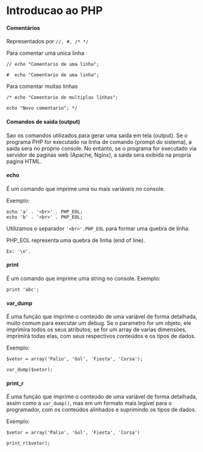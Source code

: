 # Introducao ao PHP

#### Comentários 
        
Representados por `//, #, /* */`    

Para comentar uma unica linha
    
    // echo "Comentario de uma linha";
    
    #  echo "Comentario de uma linha";
        
Para comentar muitas linhas
    
    /* echo "Comentario de multiplas linhas";
    
    echo "Novo comentario"; */

#### Comandos de saida (output)
        
Sao os comandos utilizados para gerar uma saida em tela (output). 
Se o programa PHP for executado na linha de comando (prompt do sistema), 
a saida sera no proprio console. 
No entanto, se o programa for executado via servidor de paginas web (Apache, Nginx), 
a saida sera exibida na propria pagina HTML.

#### echo
            
É um comando que imprime uma ou mais variáveis no console. 

Exemplo: 

    echo 'a' . '<br>' . PHP_EOL;
    echo 'b' . '<br>' . PHP_EOL;  

Utilizamos o separador `'<br>'.PHP_EOL` para formar uma quebra de linha. 

PHP_EOL representa uma quebra de linha (end of line). 

    Ex: '\n'.                       

#### print 
            
É um comando que imprime uma string no console. 
Exemplo:
            
    print 'abc';

#### var_dump
            
É uma função que imprime o conteúdo de uma variável de forma detalhada, 
muito comum para executar um debug. 
Se o parametro for um objeto, ele imprimira todos os seus atributos; 
se for um array de varias dimensões, imprimirá todas elas, 
com seus respectivos conteúdos e os tipos de dados. 

Exemplo:

    $vetor = array('Palio', 'Gol', 'Fiesta', 'Corsa');

    var_dump($vetor);

#### print_r  
    
É uma função que imprime o conteúdo de uma variável de forma detalhada, 
assim como a `var_dump()`, mas em um formato mais legível para o programador, 
com os conteúdos alinhados e suprimindo os tipos de dados. 

Exemplo:
    
    $vetor = array('Palio', 'Gol', 'Fiesta', 'Corsa')
    
    print_r($vetor);     
                      
